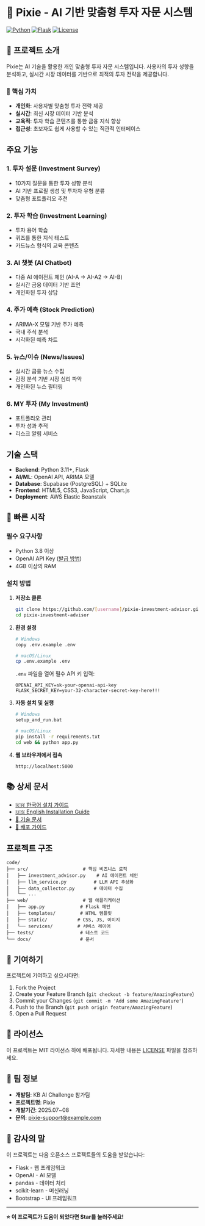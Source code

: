 # 🤖 Pixie - AI 기반 맞춤형 투자 자문 시스템

[![Python](https://img.shields.io/badge/Python-3.8+-blue.svg)](https://www.python.org/downloads/)
[![Flask](https://img.shields.io/badge/Flask-2.0+-green.svg)](https://flask.palletsprojects.com/)
[![License](https://img.shields.io/badge/License-MIT-yellow.svg)](LICENSE)

## 📌 프로젝트 소개

Pixie는 AI 기술을 활용한 개인 맞춤형 투자 자문 시스템입니다. 사용자의 투자 성향을 분석하고, 실시간 시장 데이터를 기반으로 최적의 투자 전략을 제공합니다.

### 🌟 핵심 가치
- **개인화**: 사용자별 맞춤형 투자 전략 제공
- **실시간**: 최신 시장 데이터 기반 분석
- **교육적**: 투자 학습 콘텐츠를 통한 금융 지식 향상
- **접근성**: 초보자도 쉽게 사용할 수 있는 직관적 인터페이스

## 주요 기능

### 1. 투자 설문 (Investment Survey)
- 10가지 질문을 통한 투자 성향 분석
- AI 기반 프로필 생성 및 투자자 유형 분류
- 맞춤형 포트폴리오 추천

### 2. 투자 학습 (Investment Learning)
- 투자 용어 학습
- 퀴즈를 통한 지식 테스트
- 카드뉴스 형식의 교육 콘텐츠

### 3. AI 챗봇 (AI Chatbot)
- 다중 AI 에이전트 체인 (AI-A → AI-A2 → AI-B)
- 실시간 금융 데이터 기반 조언
- 개인화된 투자 상담

### 4. 주가 예측 (Stock Prediction)
- ARIMA-X 모델 기반 주가 예측
- 국내 주식 분석
- 시각화된 예측 차트

### 5. 뉴스/이슈 (News/Issues)
- 실시간 금융 뉴스 수집
- 감정 분석 기반 시장 심리 파악
- 개인화된 뉴스 필터링

### 6. MY 투자 (My Investment)
- 포트폴리오 관리
- 투자 성과 추적
- 리스크 알림 서비스

## 기술 스택

- **Backend**: Python 3.11+, Flask
- **AI/ML**: OpenAI API, ARIMA 모델
- **Database**: Supabase (PostgreSQL) + SQLite
- **Frontend**: HTML5, CSS3, JavaScript, Chart.js
- **Deployment**: AWS Elastic Beanstalk

## 🚀 빠른 시작

### 필수 요구사항
- Python 3.8 이상
- OpenAI API Key ([발급 방법](https://platform.openai.com/api-keys))
- 4GB 이상의 RAM

### 설치 방법

1. **저장소 클론**
   ```bash
   git clone https://github.com/[username]/pixie-investment-advisor.git
   cd pixie-investment-advisor
   ```

2. **환경 설정**
   ```bash
   # Windows
   copy .env.example .env
   
   # macOS/Linux
   cp .env.example .env
   ```
   
   `.env` 파일을 열어 필수 API 키 입력:
   ```env
   OPENAI_API_KEY=sk-your-openai-api-key
   FLASK_SECRET_KEY=your-32-character-secret-key-here!!!
   ```

3. **자동 설치 및 실행**
   ```bash
   # Windows
   setup_and_run.bat
   
   # macOS/Linux
   pip install -r requirements.txt
   cd web && python app.py
   ```

4. **웹 브라우저에서 접속**
   ```
   http://localhost:5000
   ```

## 📚 상세 문서

- [🇰🇷 한국어 설치 가이드](설치_가이드.md)
- [🇺🇸 English Installation Guide](INSTALLATION_GUIDE_EN.md)
- [📖 기술 문서](docs/CLAUDE.md)
- [🚀 배포 가이드](DEPLOYMENT_GUIDE.md)

## 프로젝트 구조

```
code/
├── src/                    # 핵심 비즈니스 로직
│   ├── investment_advisor.py    # AI 에이전트 체인
│   ├── llm_service.py          # LLM API 추상화
│   ├── data_collector.py       # 데이터 수집
│   └── ...
├── web/                    # 웹 애플리케이션
│   ├── app.py             # Flask 메인
│   ├── templates/         # HTML 템플릿
│   ├── static/           # CSS, JS, 이미지
│   └── services/         # 서비스 레이어
├── tests/                 # 테스트 코드
└── docs/                  # 문서
```

## 🤝 기여하기

프로젝트에 기여하고 싶으시다면:

1. Fork the Project
2. Create your Feature Branch (`git checkout -b feature/AmazingFeature`)
3. Commit your Changes (`git commit -m 'Add some AmazingFeature'`)
4. Push to the Branch (`git push origin feature/AmazingFeature`)
5. Open a Pull Request

## 📄 라이선스

이 프로젝트는 MIT 라이선스 하에 배포됩니다. 자세한 내용은 [LICENSE](LICENSE) 파일을 참조하세요.

## 👥 팀 정보

- **개발팀**: KB AI Challenge 참가팀
- **프로젝트명**: Pixie
- **개발기간**: 2025.07~08
- **문의**: pixie-support@example.com

## 🙏 감사의 말

이 프로젝트는 다음 오픈소스 프로젝트들의 도움을 받았습니다:
- Flask - 웹 프레임워크
- OpenAI - AI 모델
- pandas - 데이터 처리
- scikit-learn - 머신러닝
- Bootstrap - UI 프레임워크

---

**⭐ 이 프로젝트가 도움이 되었다면 Star를 눌러주세요!**